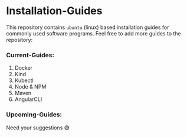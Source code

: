 # Installation-Guides
This repository contains `ubuntu` (linux) based installation guides for commonly used software programs. Feel free to add more guides to the repository:

### Current-Guides:

1. Docker
2. Kind
3. Kubectl
4. Node & NPM
5. Maven
6. AngularCLI

### Upcoming-Guides:

Need your suggestions :sweat_smile: 



